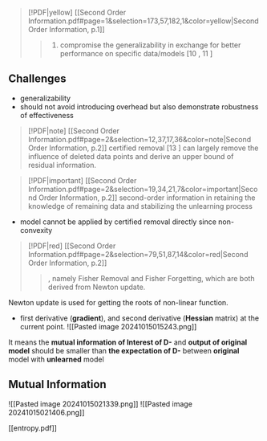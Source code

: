 > [!PDF|yellow] [[Second Order Information.pdf#page=1&selection=173,57,182,1&color=yellow|Second Order Information, p.1]]
> >  1) compromise the generalizability in exchange for better performance on specific data/models [10 , 11 ]

## Challenges
- generalizability
-  should not avoid introducing overhead but also demonstrate robustness of effectiveness
> [!PDF|note] [[Second Order Information.pdf#page=2&selection=12,37,17,36&color=note|Second Order Information, p.2]]
>  certified removal [13 ] can largely remove the influence of deleted data points and derive an upper bound of residual information.

> [!PDF|important] [[Second Order Information.pdf#page=2&selection=19,34,21,7&color=important|Second Order Information, p.2]]
> second-order information in retaining the knowledge of remaining data and stabilizing the unlearning process

- model cannot be applied by certified removal directly since non-convexity

> [!PDF|red] [[Second Order Information.pdf#page=2&selection=79,51,87,14&color=red|Second Order Information, p.2]]
> > , namely Fisher Removal and Fisher Forgetting, which are both derived from Newton update.

Newton update is used for getting the roots of non-linear function.
- first derivative (**gradient**), and second derivative (**Hessian** matrix) at the current point.
![[Pasted image 20241015015243.png]]

It means the **mutual information of Interest of D-** and **output of original model** should be smaller than **the expectation of D-** between **original** model with **unlearned** model


## Mutual Information
![[Pasted image 20241015021339.png]]
![[Pasted image 20241015021406.png]]

[[entropy.pdf]]
